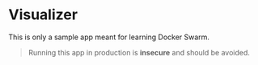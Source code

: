 # Visualizer

This is only a sample app meant for learning Docker Swarm.

> Running this app in production is **insecure** and should be avoided.